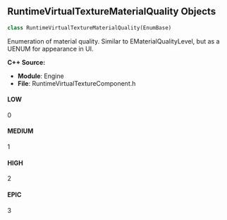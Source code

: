 ## RuntimeVirtualTextureMaterialQuality Objects

```python
class RuntimeVirtualTextureMaterialQuality(EnumBase)
```

Enumeration of material quality. Similar to EMaterialQualityLevel, but as a UENUM for appearance in UI.

**C++ Source:**

- **Module**: Engine
- **File**: RuntimeVirtualTextureComponent.h

<a id="unreal.RuntimeVirtualTextureMaterialQuality.LOW"></a>

#### LOW

0

<a id="unreal.RuntimeVirtualTextureMaterialQuality.MEDIUM"></a>

#### MEDIUM

1

<a id="unreal.RuntimeVirtualTextureMaterialQuality.HIGH"></a>

#### HIGH

2

<a id="unreal.RuntimeVirtualTextureMaterialQuality.EPIC"></a>

#### EPIC

3

<a id="unreal.VolumetricCloudTracingMaxDistanceMode"></a>